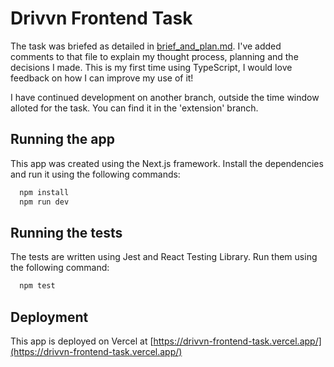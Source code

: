 # Drivvn Frontend Task

The task was briefed as detailed in [brief_and_plan.md](brief_and_plan.md). I've added comments to that file to explain my thought process, planning and the decisions I made.
This is my first time using TypeScript, I would love feedback on how I can improve my use of it!

I have continued development on another branch, outside the time window alloted for the task. You can find it in the 'extension' branch.

## Running the app

This app was created using the Next.js framework. Install the dependencies and run it using the following commands:

```bash
  npm install
  npm run dev
```

## Running the tests

The tests are written using Jest and React Testing Library. Run them using the following command:

```bash
  npm test
```

## Deployment

This app is deployed on Vercel at [https://drivvn-frontend-task.vercel.app/](https://drivvn-frontend-task.vercel.app/)
